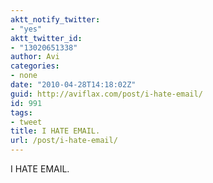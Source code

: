 ```yaml
---
aktt_notify_twitter:
- "yes"
aktt_twitter_id:
- "13020651338"
author: Avi
categories:
- none
date: "2010-04-28T14:18:02Z"
guid: http://aviflax.com/post/i-hate-email/
id: 991
tags:
- tweet
title: I HATE EMAIL.
url: /post/i-hate-email/
---
```

I HATE EMAIL.